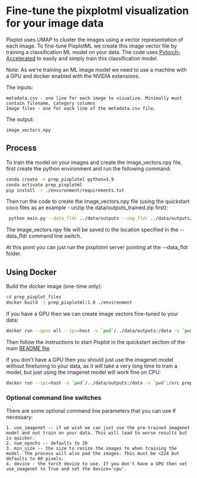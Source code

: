 # Fine-tune the pixplotml visualization for your image data

Pixplot uses UMAP to cluster the images using a vector representation of each image. To fine-tune PixplotML we create this image vector file by training a classification ML model on your data. The code uses [Pytorch-Accelerated](https://github.com/Chris-hughes10/pytorch-accelerated) to easily and simply train this classification model. 

Note: As we're training an ML image model we need to use a machine with a GPU and docker enabled with the NVIDIA extensions. 

The inputs:

    metadata.csv - one line for each image to visualize. Minimally must contain filename, category columns
    Image files - one for each line of the metadata.csv file.

The output:

    image_vectors.npy

## Process

To train the model on your images and create the image_vectors.npy file, first create the python environment and run the following command:

```bash
conda create -n prep_pixplotml python=3.9
conda activate prep_pixplotml
pip install -r ./environment/requirements.txt
```

Then run the code to create the image_vectors.npy file (using the quickstart coco files as an example - unzip the data/outputs_trained.zip first):

```bash
 python main.py --data_fldr ../data/outputs --img_fldr ../data/outputs/images
 ```

The image_vectors.npy file will be saved to the location specified in the --data_fldr command line switch.

At this point you can just run the pixplotml server pointing at the --data_fldr folder.

## Using Docker

Build the docker image (one-time only):

```bash
cd prep_pixplot_files
docker build -t prep_pixplotml:1.0 ./environment
```

If you have a GPU then we can create image vectors fine-tuned to your data:

```bash
docker run --gpus all --ipc=host -v `pwd`/../data/outputs:/data -v `pwd`:/src prep_pixplotml:1.0 python /src/main.py --data_fldr /data --img_fldr /data/images
```

Then follow the instructions to start Pixplot in the quickstart section of the main [README file](../README.md)

If you don't have a GPU then you should just use the imagenet model without finetuning to your data, as it will take a very long time to train a model, but just using the imagenet model will work fine on CPU:

```bash
docker run --ipc=host -v `pwd`/../data/outputs:/data -v `pwd`:/src prep_pixplotml:1.0 python /src/main.py --data_fldr /data --img_fldr /data/images --use_imagenet True --device cpu
```

### Optional command line switches

There are some optional command line parameters that you can use if necessary:

    1. use_imagenet -- if we wish we can just use the pre-trained imagenet model and not train on your data. This will lead to worse results but is quicker.
    2. num_epochs -- defaults to 20
    3. min_size -- the size to resize the images to when training the model. The process will also pad the images. This must be <224 but defaults to 60 pixels.
    4. device - the torch device to use. If you don't have a GPU then set use_imagenet to True and set the device='cpu'.
